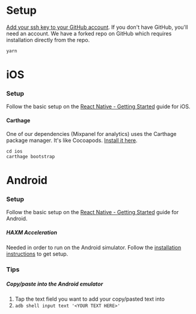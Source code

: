 # Setup
[Add your ssh key to your GitHub account](https://help.github.com/articles/adding-a-new-ssh-key-to-your-github-account/). If you don't have GitHub, you'll need an account. We have a forked repo on GitHub which requires installation directly from the repo.

```
yarn
```

# iOS

### Setup
Follow the basic setup on the [React Native - Getting Started](https://facebook.github.io/react-native/docs/getting-started.html) guide for iOS.

#### Carthage
One of our dependencies (Mixpanel for analytics) uses the Carthage package manager. It's like Cocoapods. [Install it here](https://github.com/Carthage/Carthage).

```
cd ios
carthage bootstrap
```

# Android

### Setup
Follow the basic setup on the [React Native - Getting Started](https://facebook.github.io/react-native/docs/getting-started.html) guide for Android.

##### HAXM Acceleration
Needed in order to run on the Android simulator. Follow the [installation instructions](https://software.intel.com/en-us/android/articles/installation-instructions-for-intel-hardware-accelerated-execution-manager-mac-os-x) to get setup.

### Tips

##### Copy/paste into the Android emulator
1. Tap the text field you want to add your copy/pasted text into
2. `adb shell input text '<YOUR TEXT HERE>'`